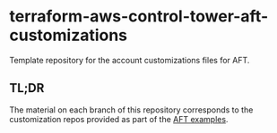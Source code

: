 # terraform-aws-control-tower-aft-customizations

Template repository for the account customizations files for AFT.

## TL;DR

The material on each branch of this repository corresponds to the customization repos provided as part of the [AFT examples](https://github.com/aws-ia/terraform-aws-control_tower_account_factory/tree/main/sources/aft-customizations-repos).
